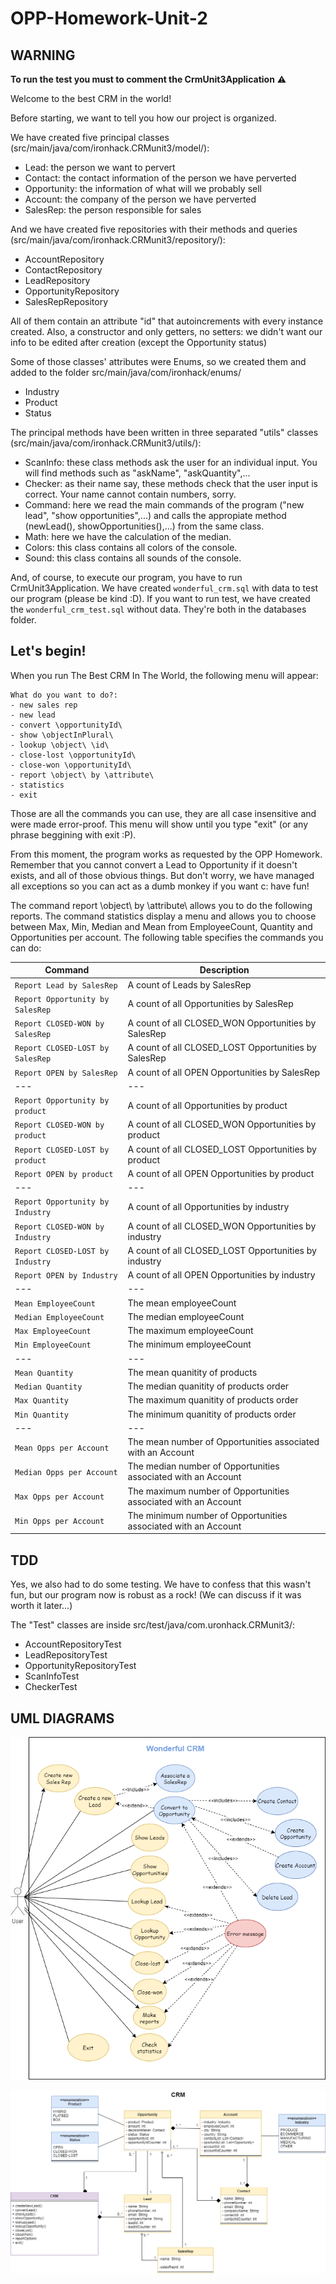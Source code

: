 # OPP-Homework-Unit-2

## WARNING 

**To run the test you must to comment the CrmUnit3Application** :warning:

Welcome to the best CRM in the world!

Before starting, we want to tell you how our project is organized.

We have created five principal classes (src/main/java/com/ironhack.CRMunit3/model/): 
* Lead: the person we want to pervert
* Contact: the contact information of the person we have perverted
* Opportunity: the information of what will we probably sell
* Account: the company of the person we have perverted
* SalesRep: the person responsible for sales

And we have created five repositories with their methods and queries (src/main/java/com/ironhack.CRMunit3/repository/):
* AccountRepository
* ContactRepository
* LeadRepository
* OpportunityRepository
* SalesRepRepository

All of them contain an attribute "id" that autoincrements with every instance created. Also, a constructor and only getters, no setters: we didn't want our info to be edited after creation (except the Opportunity status)

Some of those classes' attributes were Enums, so we created them and added to the folder src/main/java/com/ironhack/enums/
* Industry
* Product
* Status

The principal methods have been written in three separated "utils" classes (src/main/java/com/ironhack.CRMunit3/utils/):
* ScanInfo: these class methods ask the user for an individual input. You will find methods such as "askName", "askQuantity",...
* Checker: as their name say, these methods check that the user input is correct. Your name cannot contain numbers, sorry.
* Command: here we read the main commands of the program ("new lead", "show opportunities",...) and calls the appropiate method (newLead(), showOpportunities(),...) from the same class.
* Math: here we have the calculation of the median.
* Colors: this class contains all colors of the console. 
* Sound: this class contains all sounds of the console.

And, of course, to execute our program, you have to run CrmUnit3Application. We have created `wonderful_crm.sql` with data to test our program (please be kind :D). If you want to run test, we have created the `wonderful_crm_test.sql` without data. They're both in the databases folder.

## Let's begin!

When you run The Best CRM In The World, the following menu will appear:

    What do you want to do?:
    - new sales rep
    - new lead
    - convert \opportunityId\
    - show \objectInPlural\
    - lookup \object\ \id\
    - close-lost \opportunityId\
    - close-won \opportunityId\
    - report \object\ by \attribute\
    - statistics
    - exit


Those are all the commands you can use, they are all case insensitive and were made error-proof. This menu will show until you type "exit" (or any phrase beggining with exit :P).

From this moment, the program works as requested by the OPP Homework. Remember that you cannot convert a Lead to Opportunity if it doesn't exists, and all of those obvious things. But don't worry, we have managed all exceptions so you can act as a dumb monkey if you want c: have fun!

The command report \object\ by \attribute\ allows you to do the following reports. The command statistics display a menu and allows you to choose between Max, Min, Median and Mean from EmployeeCount, Quantity and Opportunities per account.
The following table specifies the commands you can do:

| Command | Description |
| --- | --- |
| `Report Lead by SalesRep` | A count of Leads by SalesRep |
| `Report Opportunity by SalesRep` | A count of all Opportunities by SalesRep |
| `Report CLOSED-WON by SalesRep` | A count of all CLOSED_WON Opportunities by SalesRep |
| `Report CLOSED-LOST by SalesRep` | A count of all CLOSED_LOST Opportunities by SalesRep |
| `Report OPEN by SalesRep` | A count of all OPEN Opportunities by SalesRep |
| --- | --- |
| `Report Opportunity by product` | A count of all Opportunities by product  |
| `Report CLOSED-WON by product` | A count of all CLOSED_WON Opportunities by product  |
| `Report CLOSED-LOST by product` | A count of all CLOSED_LOST Opportunities by product |
| `Report OPEN by product` | A count of all OPEN Opportunities by product |
| --- | --- |
| `Report Opportunity by Industry` |A count of all Opportunities by industry  |
| `Report CLOSED-WON by Industry` | A count of all CLOSED_WON Opportunities by industry |
| `Report CLOSED-LOST by Industry` | A count of all CLOSED_LOST Opportunities by industry  |
| `Report OPEN by Industry` | A count of all OPEN Opportunities by industry |
| --- | --- |
| `Mean EmployeeCount` | The mean employeeCount  |
| `Median EmployeeCount` |The median employeeCount  |
| `Max EmployeeCount` | The maximum employeeCount |
| `Min EmployeeCount` |The minimum employeeCount   |
| --- | --- |
| `Mean Quantity` | The mean quanitity of products |
| `Median Quantity` | The median quanitity of products order  |
| `Max Quantity` | The maximum quanitity of products order |
| `Min Quantity` | The minimum quanitity of products order  |
| --- | --- |
| `Mean Opps per Account` | The mean number of Opportunities associated with an Account  |
| `Median Opps per Account` | The median number of Opportunities associated with an Account  |
| `Max Opps per Account` | The maximum number of Opportunities associated with an Account |
| `Min Opps per Account` | The minimum number of Opportunities associated with an Account  |


## TDD

Yes, we also had to do some testing. We have to confess that this wasn't fun, but our program now is robust as a rock! (We can discuss if it was worth it later...)

The "Test" classes are inside src/test/java/com.uronhack.CRMunit3/:
* AccountRepositoryTest
* LeadRepositoryTest
* OpportunityRepositoryTest
* ScanInfoTest
* CheckerTest


## UML DIAGRAMS

![diagramCase](./diagrams/CRM_case_diagram.png)

![diagramClase](./diagrams/CRM_class_diagram.png)

